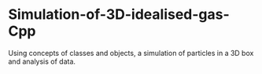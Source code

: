 # Simulation-of-3D-idealised-gas-Cpp
Using concepts of classes and objects, a simulation of particles in a 3D box and analysis of data.
